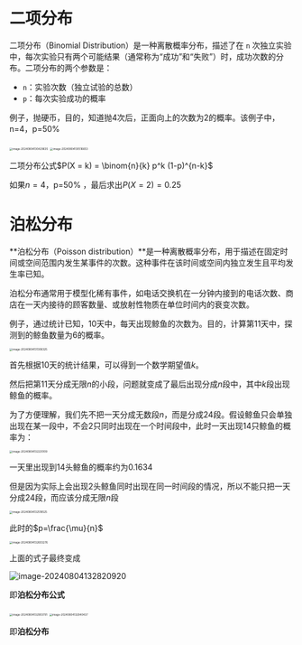 # 二项分布

二项分布（Binomial Distribution）是一种离散概率分布，描述了在 `n` 次独立实验中，每次实验只有两个可能结果（通常称为“成功”和“失败”）时，成功次数的分布。二项分布的两个参数是：

- `n`：实验次数（独立试验的总数）
- `p`：每次实验成功的概率

例子，抛硬币，目的，知道抛4次后，正面向上的次数为2的概率。该例子中，n=4，p=50%

<img src="..\..\typora_images\image-20240804130429635.png" alt="image-20240804130429635" style="zoom: 33%;" />

<img src="..\..\typora_images\image-20240804130516653.png" alt="image-20240804130516653" style="zoom: 33%;" />

二项分布公式$P(X = k) = \binom{n}{k} p^k (1-p)^{n-k}$

如果$n=4$，p=50% ，最后求出$P(X=2) = 0.25$



# 泊松分布

**泊松分布（Poisson distribution）**是一种离散概率分布，用于描述在固定时间或空间范围内发生某事件的次数。这种事件在该时间或空间内独立发生且平均发生率已知。

泊松分布通常用于模型化稀有事件，如电话交换机在一分钟内接到的电话次数、商店在一天内接待的顾客数量、或放射性物质在单位时间内的衰变次数。

例子，通过统计已知，10天中，每天出现鲸鱼的次数为。目的，计算第11天中，探测到的鲸鱼数量为6的概率。

<img src="..\..\typora_images\image-20240804131306325.png" alt="image-20240804131306325" style="zoom: 33%;" />

首先根据10天的统计结果，可以得到一个数学期望值$k$。

然后把第11天分成无限$n$的小段，问题就变成了最后出现分成$n$段中，其中$k$段出现鲸鱼的概率。

为了方便理解，我们先不把一天分成无数段$n$，而是分成24段。假设鲸鱼只会单独出现在某一段中，不会2只同时出现在一个时间段中，此时一天出现14只鲸鱼的概率为：

<img src="..\..\typora_images\image-20240804132225109.png" alt="image-20240804132225109" style="zoom:33%;" />

一天里出现到14头鲸鱼的概率约为$0.1634$

但是因为实际上会出现2头鲸鱼同时出现在同一时间段的情况，所以不能只把一天分成24段，而应该分成无限$n$段

<img src="..\..\typora_images\image-20240804132518525.png" alt="image-20240804132518525" style="zoom:33%;" />

此时的$p=\frac{\mu}{n}$

<img src="..\..\typora_images\image-20240804132603276.png" alt="image-20240804132603276" style="zoom:33%;" />



上面的式子最终变成

![image-20240804132820920](..\..\typora_images\image-20240804132820920.png)

即**泊松分布公式**

<img src="..\..\typora_images\image-20240804132903791.png" alt="image-20240804132903791" style="zoom:33%;" />

<img src="..\..\typora_images\image-20240804132940437.png" alt="image-20240804132940437" style="zoom:33%;" />

即**泊松分布**